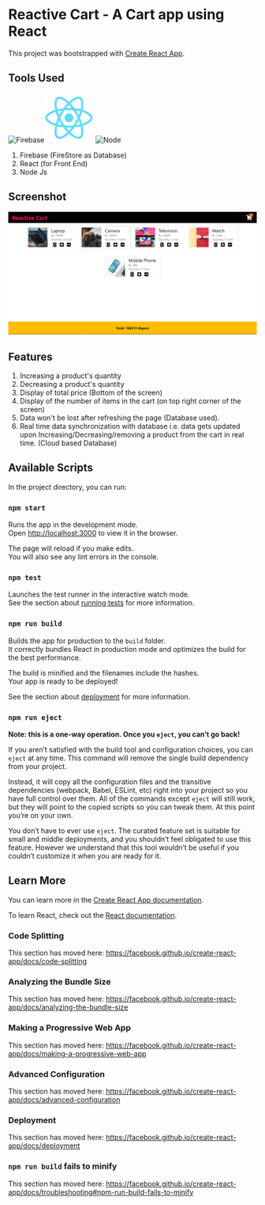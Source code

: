 # Reactive Cart - A Cart app using React

This project was bootstrapped with [Create React App](https://github.com/facebook/create-react-app).

## Tools Used

<img src="https://www.gstatic.com/devrel-devsite/prod/vc0d10ef7c6e8aac6c71e2a2051f66f30f3c99a4b52237746839ce4f1fae2b7b4/firebase/images/touchicon-180.png" height="100px" width="100px" alt="Firebase"><img src="public/logo192.png" height="100px" alt="React"> <img src="https://upload.wikimedia.org/wikipedia/commons/thumb/d/d9/Node.js_logo.svg/1200px-Node.js_logo.svg.png" height="100px" alt="Node">
1. Firebase (FireStore as Database)
2. React (for Front End)
3. Node Js

## Screenshot

![SC!](public/SC1.png)

## Features

1. Increasing a product's quantity
2. Decreasing a product's quantity
3. Display of total price (Bottom of the screen)
4. Display of the number of items in the cart (on top right corner of the screen)
5. Data won't be lost after refreshing the page (Database used).
6. Real time data synchronization with database i.e. data gets updated upon Increasing/Decreasing/removing a product from the cart in real time. (Cloud based Database)

## Available Scripts

In the project directory, you can run:

### `npm start`

Runs the app in the development mode.<br />
Open [http://localhost:3000](http://localhost:3000) to view it in the browser.

The page will reload if you make edits.<br />
You will also see any lint errors in the console.

### `npm test`

Launches the test runner in the interactive watch mode.<br />
See the section about [running tests](https://facebook.github.io/create-react-app/docs/running-tests) for more information.

### `npm run build`

Builds the app for production to the `build` folder.<br />
It correctly bundles React in production mode and optimizes the build for the best performance.

The build is minified and the filenames include the hashes.<br />
Your app is ready to be deployed!

See the section about [deployment](https://facebook.github.io/create-react-app/docs/deployment) for more information.

### `npm run eject`

**Note: this is a one-way operation. Once you `eject`, you can’t go back!**

If you aren’t satisfied with the build tool and configuration choices, you can `eject` at any time. This command will remove the single build dependency from your project.

Instead, it will copy all the configuration files and the transitive dependencies (webpack, Babel, ESLint, etc) right into your project so you have full control over them. All of the commands except `eject` will still work, but they will point to the copied scripts so you can tweak them. At this point you’re on your own.

You don’t have to ever use `eject`. The curated feature set is suitable for small and middle deployments, and you shouldn’t feel obligated to use this feature. However we understand that this tool wouldn’t be useful if you couldn’t customize it when you are ready for it.

## Learn More

You can learn more in the [Create React App documentation](https://facebook.github.io/create-react-app/docs/getting-started).

To learn React, check out the [React documentation](https://reactjs.org/).

### Code Splitting

This section has moved here: https://facebook.github.io/create-react-app/docs/code-splitting

### Analyzing the Bundle Size

This section has moved here: https://facebook.github.io/create-react-app/docs/analyzing-the-bundle-size

### Making a Progressive Web App

This section has moved here: https://facebook.github.io/create-react-app/docs/making-a-progressive-web-app

### Advanced Configuration

This section has moved here: https://facebook.github.io/create-react-app/docs/advanced-configuration

### Deployment

This section has moved here: https://facebook.github.io/create-react-app/docs/deployment

### `npm run build` fails to minify

This section has moved here: https://facebook.github.io/create-react-app/docs/troubleshooting#npm-run-build-fails-to-minify
